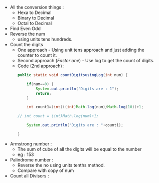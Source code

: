 - All the conversion things :
	- Hexa to Decimal
	- Binary to Decimal
	- Octal to Decimal
- Find Even Odd
- Reverse the num
	- using units tens hundreds.
- Count the digits
	- One approach - Using unit tens approach and just adding the counter to count it.
	- Second approach (*Faster one*) - Use log to get the count of digits.
	- Code (2nd approach) :
		```java
		public static void countDigitsusingLog(int num) {
		
			if(num==0) {
				System.out.println("Digits are : 1");
				return;
			}
		
			int count1=(int)((int)Math.log(num)/Math.log(10))+1;
		
		// int count = (int)Math.log(num)+1;
		
			System.out.println("Digits are : "+count1);
		
		}
		```
- Armstrong number :
	- The sum of cube of all the digits will be equal to the number
	- eg : 153
- Palindrome number :
	- Reverse the no using units tenths method.
	- Compare with copy of num
- Count all Divisors :
	